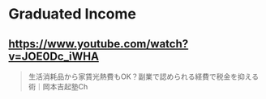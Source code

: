 # Graduated Income

## https://www.youtube.com/watch?v=JOE0Dc_iWHA

> 生活消耗品から家賃光熱費もOK？副業で認められる経費で税金を抑える術｜岡本吉起塾Ch 
